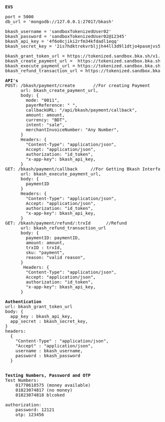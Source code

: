 <pre>
<b>EVS</b>

port = 5000
db_url = 'mongodb://127.0.0.1:27017/bkash'

bkash_username = 'sandboxTokenizedUser02'
bkash_password = 'sandboxTokenizedUser02@12345'
bkash_api_key = '4f6o0cjiki2rfm34kfdadl1eqq'
bkash_secret_key = '2is7hdktrekvrbljjh44ll3d9l1dtjo4pasmjvs5vl5qr3fug4b'

bkash_grant_token_url = https://tokenized.sandbox.bka.sh/v1.2.0-beta/tokenized/checkout/token/grant
bkash_create_payment_url =  https://tokenized.sandbox.bka.sh/v1.2.0-beta/tokenized/checkout/create
bkash_execute_payment_url = https://tokenized.sandbox.bka.sh/v1.2.0-beta/tokenized/checkout/execute
bkash_refund_transaction_url = https://tokenized.sandbox.bka.sh/v1.2.0-beta/tokenized/checkout/payment/refund

<b>API's</b>
POST: <BaseURL>/bkash/payment/create       //For creating Payment
      url: bkash_create_payment_url,
      body: {
        mode: "0011",
        payerReference: " ",
        callbackURL: "<BaseURL>/api/bkash/payment/callback",
        amount: amount,
        currency: "BDT",
        intent: "sale",
        merchantInvoiceNumber: "Any Number",
      }
      Headers: {
        "Content-Type": "application/json",
        Accept: "application/json",
        authorization: "id_token",
        "x-app-key": bkash_api_key,
      }
GET: <BaseURL>/bkash/payment/callback     //For Getting Bkash Interface
      url: bkash_execute_payment_url,
      body: {
        paymentID
      }
      Headers: {
        "Content-Type": "application/json",
        Accept: "application/json",
        authorization: "id_token",
        "x-app-key": bkash_api_key,
      }
GET: <BaseURL>/bkash/payment/refund/:trxId      //Refund
      url: bkash_refund_transaction_url
      body: {
        paymentID: paymentID,
        amount: amount,
        trxID : trxId,
        sku: "payment",
        reason: "valid reason",
      }
       Headers: {
        "Content-Type": "application/json",
        Accept: "application/json",
        authorization: "id_token",
        "x-app-key": bkash_api_key,
      }

<b>Authentication</b>
url: bkash_grant_token_url
body: {
  app_key : bkash_api_key,
  app_secret : bkash_secret_key,
}
headers: 
  {
    "Content-Type" : "application/json",
    "Accept" : "application/json",
    username : bkash_username,
    password : bkash_password
  }


<b>Testing Numbers, Password and OTP</b>
Test Numbers: 
	01770618575 (money available)
	01823074817 (no money)
	01823074818 blcoked

authorization:
	password: 12121
	otp: 123456
	
</pre>
